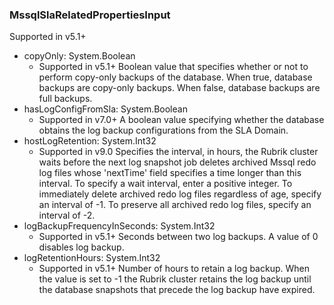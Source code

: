 ### MssqlSlaRelatedPropertiesInput
Supported in v5.1+

- copyOnly: System.Boolean
  - Supported in v5.1+
      Boolean value that specifies whether or not to perform copy-only backups of the database. When true, database backups are copy-only backups. When false, database backups are full backups.
- hasLogConfigFromSla: System.Boolean
  - Supported in v7.0+
      A boolean value specifying whether the database obtains the log backup configurations from the SLA Domain.
- hostLogRetention: System.Int32
  - Supported in v9.0
      Specifies the interval, in hours, the Rubrik cluster waits before the next log snapshot job deletes archived Mssql redo log files whose 'nextTime' field specifies a time longer than this interval. To specify a wait interval, enter a positive integer. To immediately delete archived redo log files regardless of age, specify an interval of -1. To preserve all archived redo log files, specify an interval of -2.
- logBackupFrequencyInSeconds: System.Int32
  - Supported in v5.1+
      Seconds between two log backups. A value of 0 disables log backup.
- logRetentionHours: System.Int32
  - Supported in v5.1+
      Number of hours to retain a log backup. When the value is set to -1 the Rubrik cluster retains the log backup until the database snapshots that precede the log backup have expired.
